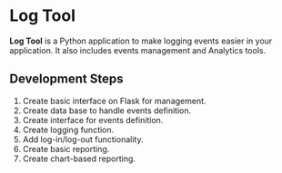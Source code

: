 # Log Tool

**Log Tool** is a Python application to make logging events easier in your application. It also includes events management and Analytics tools.

## Development Steps

1. Create basic interface on Flask for management.
2. Create data base to handle events definition.
3. Create interface for events definition.
4. Create logging function.
5. Add log-in/log-out functionality.
6. Create basic reporting.
7. Create chart-based reporting.